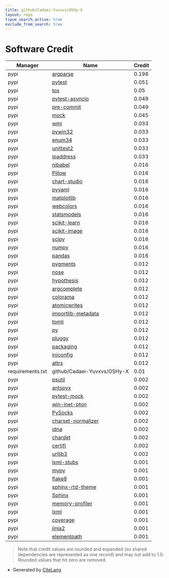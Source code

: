 ```yaml
---
title: github/Cadaei-Yuvxvs/OSHy-X
layout: repo
tipue_search_active: true
exclude_from_search: true
---
```

# Software Credit

|Manager|Name|Credit|
|-------|----|------|
|pypi|[argparse](https://github.com/ThomasWaldmann/argparse/)|0.198|
|pypi|[pytest](https://docs.pytest.org/en/latest/)|0.051|
|pypi|[tox](https://pypi.org/project/tox)|0.05|
|pypi|[pytest-asyncio](https://pypi.org/project/pytest-asyncio)|0.049|
|pypi|[pre-commit](https://pypi.org/project/pre-commit)|0.049|
|pypi|[mock](http://mock.readthedocs.org/en/latest/)|0.045|
|pypi|[wmi](https://pypi.org/project/wmi)|0.033|
|pypi|[pywin32](https://pypi.org/project/pywin32)|0.033|
|pypi|[enum34](https://pypi.org/project/enum34)|0.033|
|pypi|[unittest2](https://pypi.org/project/unittest2)|0.033|
|pypi|[ipaddress](https://pypi.org/project/ipaddress)|0.033|
|pypi|[nibabel](https://pypi.org/project/nibabel)|0.016|
|pypi|[Pillow](https://pypi.org/project/Pillow)|0.016|
|pypi|[chart-studio](https://pypi.org/project/chart-studio)|0.016|
|pypi|[pyyaml](https://pypi.org/project/pyyaml)|0.016|
|pypi|[matplotlib](https://pypi.org/project/matplotlib)|0.016|
|pypi|[webcolors](https://pypi.org/project/webcolors)|0.016|
|pypi|[statsmodels](https://pypi.org/project/statsmodels)|0.016|
|pypi|[scikit-learn](https://pypi.org/project/scikit-learn)|0.016|
|pypi|[scikit-image](https://pypi.org/project/scikit-image)|0.016|
|pypi|[scipy](https://pypi.org/project/scipy)|0.016|
|pypi|[numpy](https://pypi.org/project/numpy)|0.016|
|pypi|[pandas](https://pypi.org/project/pandas)|0.016|
|pypi|[pygments](https://pygments.org/)|0.012|
|pypi|[nose](http://readthedocs.org/docs/nose/)|0.012|
|pypi|[hypothesis](https://hypothesis.works)|0.012|
|pypi|[argcomplete](https://pypi.org/project/argcomplete)|0.012|
|pypi|[colorama](https://pypi.org/project/colorama)|0.012|
|pypi|[atomicwrites](https://pypi.org/project/atomicwrites)|0.012|
|pypi|[importlib-metadata](https://pypi.org/project/importlib-metadata)|0.012|
|pypi|[tomli](https://pypi.org/project/tomli)|0.012|
|pypi|[py](https://pypi.org/project/py)|0.012|
|pypi|[pluggy](https://pypi.org/project/pluggy)|0.012|
|pypi|[packaging](https://pypi.org/project/packaging)|0.012|
|pypi|[iniconfig](https://pypi.org/project/iniconfig)|0.012|
|pypi|[attrs](https://pypi.org/project/attrs)|0.012|
|requirements.txt|github/Cadaei-Yuvxvs/OSHy-X|0.01|
|pypi|[psutil](https://github.com/giampaolo/psutil)|0.002|
|pypi|[antspyx](https://github.com/ANTsX/ANTsPy)|0.002|
|pypi|[pytest-mock](https://github.com/pytest-dev/pytest-mock/)|0.002|
|pypi|[win-inet-pton](https://pypi.org/project/win-inet-pton)|0.002|
|pypi|[PySocks](https://pypi.org/project/PySocks)|0.002|
|pypi|[charset-normalizer](https://pypi.org/project/charset-normalizer)|0.002|
|pypi|[idna](https://pypi.org/project/idna)|0.002|
|pypi|[chardet](https://pypi.org/project/chardet)|0.002|
|pypi|[certifi](https://pypi.org/project/certifi)|0.002|
|pypi|[urllib3](https://pypi.org/project/urllib3)|0.002|
|pypi|[lxml-stubs](https://pypi.org/project/lxml-stubs)|0.001|
|pypi|[mypy](https://pypi.org/project/mypy)|0.001|
|pypi|[flake8](https://pypi.org/project/flake8)|0.001|
|pypi|[sphinx-rtd-theme](https://pypi.org/project/sphinx-rtd-theme)|0.001|
|pypi|[Sphinx](https://pypi.org/project/Sphinx)|0.001|
|pypi|[memory-profiler](https://pypi.org/project/memory-profiler)|0.001|
|pypi|[lxml](https://pypi.org/project/lxml)|0.001|
|pypi|[coverage](https://pypi.org/project/coverage)|0.001|
|pypi|[jinja2](https://pypi.org/project/jinja2)|0.001|
|pypi|[elementpath](https://pypi.org/project/elementpath)|0.001|


> Note that credit values are rounded and expanded (so shared dependencies are represented as one record) and may not add to 1.0. Rounded values that hit zero are removed.


- Generated by [CiteLang](https://github.com/vsoch/citelang)
